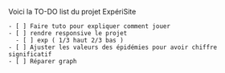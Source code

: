    Voici la TO-DO list du projet ExpériSite
   
    - [ ] Faire tuto pour expliquer comment jouer
    - [ ] rendre responsive le projet 
      - [ ] exp ( 1/3 haut 2/3 bas )
    - [ ] Ajuster les valeurs des épidémies pour avoir chiffre significatif 
    - [ ] Réparer graph 